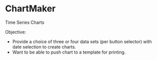 # ChartMaker
Time Series Charts

Objective:
 - Provide a choice of three or four data sets (per button selector) with date selection to create charts.
 - Want to be able to push chart to a template for printing.


